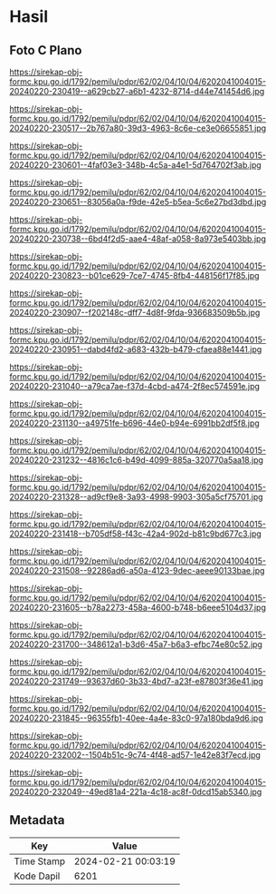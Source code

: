 # Hasil

## Foto C Plano

https://sirekap-obj-formc.kpu.go.id/1792/pemilu/pdpr/62/02/04/10/04/6202041004015-20240220-230419--a629cb27-a6b1-4232-8714-d44e741454d6.jpg

https://sirekap-obj-formc.kpu.go.id/1792/pemilu/pdpr/62/02/04/10/04/6202041004015-20240220-230517--2b767a80-39d3-4963-8c6e-ce3e06655851.jpg

https://sirekap-obj-formc.kpu.go.id/1792/pemilu/pdpr/62/02/04/10/04/6202041004015-20240220-230601--4faf03e3-348b-4c5a-a4e1-5d764702f3ab.jpg

https://sirekap-obj-formc.kpu.go.id/1792/pemilu/pdpr/62/02/04/10/04/6202041004015-20240220-230651--83056a0a-f9de-42e5-b5ea-5c6e27bd3dbd.jpg

https://sirekap-obj-formc.kpu.go.id/1792/pemilu/pdpr/62/02/04/10/04/6202041004015-20240220-230738--6bd4f2d5-aae4-48af-a058-8a973e5403bb.jpg

https://sirekap-obj-formc.kpu.go.id/1792/pemilu/pdpr/62/02/04/10/04/6202041004015-20240220-230823--b01ce629-7ce7-4745-8fb4-448156f17f85.jpg

https://sirekap-obj-formc.kpu.go.id/1792/pemilu/pdpr/62/02/04/10/04/6202041004015-20240220-230907--f202148c-dff7-4d8f-9fda-936683509b5b.jpg

https://sirekap-obj-formc.kpu.go.id/1792/pemilu/pdpr/62/02/04/10/04/6202041004015-20240220-230951--dabd4fd2-a683-432b-b479-cfaea88e1441.jpg

https://sirekap-obj-formc.kpu.go.id/1792/pemilu/pdpr/62/02/04/10/04/6202041004015-20240220-231040--a79ca7ae-f37d-4cbd-a474-2f8ec574591e.jpg

https://sirekap-obj-formc.kpu.go.id/1792/pemilu/pdpr/62/02/04/10/04/6202041004015-20240220-231130--a49751fe-b696-44e0-b94e-6991bb2df5f8.jpg

https://sirekap-obj-formc.kpu.go.id/1792/pemilu/pdpr/62/02/04/10/04/6202041004015-20240220-231232--4816c1c6-b49d-4099-885a-320770a5aa18.jpg

https://sirekap-obj-formc.kpu.go.id/1792/pemilu/pdpr/62/02/04/10/04/6202041004015-20240220-231328--ad9cf9e8-3a93-4998-9903-305a5cf75701.jpg

https://sirekap-obj-formc.kpu.go.id/1792/pemilu/pdpr/62/02/04/10/04/6202041004015-20240220-231418--b705df58-f43c-42a4-902d-b81c9bd677c3.jpg

https://sirekap-obj-formc.kpu.go.id/1792/pemilu/pdpr/62/02/04/10/04/6202041004015-20240220-231508--92286ad6-a50a-4123-9dec-aeee90133bae.jpg

https://sirekap-obj-formc.kpu.go.id/1792/pemilu/pdpr/62/02/04/10/04/6202041004015-20240220-231605--b78a2273-458a-4600-b748-b6eee5104d37.jpg

https://sirekap-obj-formc.kpu.go.id/1792/pemilu/pdpr/62/02/04/10/04/6202041004015-20240220-231700--348612a1-b3d6-45a7-b6a3-efbc74e80c52.jpg

https://sirekap-obj-formc.kpu.go.id/1792/pemilu/pdpr/62/02/04/10/04/6202041004015-20240220-231749--93637d60-3b33-4bd7-a23f-e87803f36e41.jpg

https://sirekap-obj-formc.kpu.go.id/1792/pemilu/pdpr/62/02/04/10/04/6202041004015-20240220-231845--96355fb1-40ee-4a4e-83c0-97a180bda9d6.jpg

https://sirekap-obj-formc.kpu.go.id/1792/pemilu/pdpr/62/02/04/10/04/6202041004015-20240220-232002--1504b51c-9c74-4f48-ad57-1e42e83f7ecd.jpg

https://sirekap-obj-formc.kpu.go.id/1792/pemilu/pdpr/62/02/04/10/04/6202041004015-20240220-232049--49ed81a4-221a-4c18-ac8f-0dcd15ab5340.jpg


## Metadata

| Key        | Value               |
| ---------- | ------------------- |
| Time Stamp | 2024-02-21 00:03:19 |
| Kode Dapil | 6201                |



